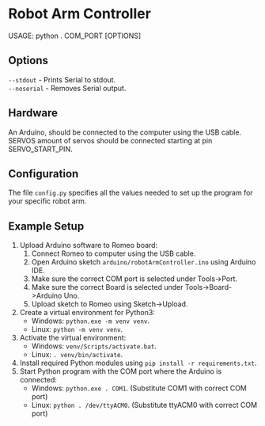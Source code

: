 # Robot Arm Controller
USAGE: python . COM_PORT [OPTIONS]

## Options
`--stdout` - Prints Serial to stdout.  
`--noserial` - Removes Serial output.  

## Hardware
An Arduino, should be connected to the computer using the USB cable.
SERVOS amount of servos should be connected starting at pin SERVO_START_PIN.

## Configuration
The file `config.py` specifies all the values needed to set up the program for your specific robot arm.


## Example Setup
1. Upload Arduino software to Romeo board:
	1. Connect Romeo to computer using the USB cable.
	1. Open Arduino sketch `arduino/robotArmController.ino` using Arduino IDE.
	1. Make sure the correct COM port is selected under Tools-\>Port. 
	1. Make sure the correct Board is selected under Tools-\>Board-\>Arduino Uno.
	1. Upload sketch to Romeo using Sketch-\>Upload.
1. Create a virtual environment for Python3:
    - Windows: `python.exe -m venv venv`.
    - Linux: `python -m venv venv`.
1. Activate the virtual environment:
	- Windows: `venv/Scripts/activate.bat`.
	- Linux: `. venv/bin/activate`.
1. Install required Python modules using `pip install -r requirements.txt`.
1. Start Python program with the COM port where the Arduino is connected:
    - Windows: `python.exe . COM1`. (Substitute COM1 with correct COM port)
    - Linux: `python . /dev/ttyACM0`. (Substitute ttyACM0 with correct COM port)
